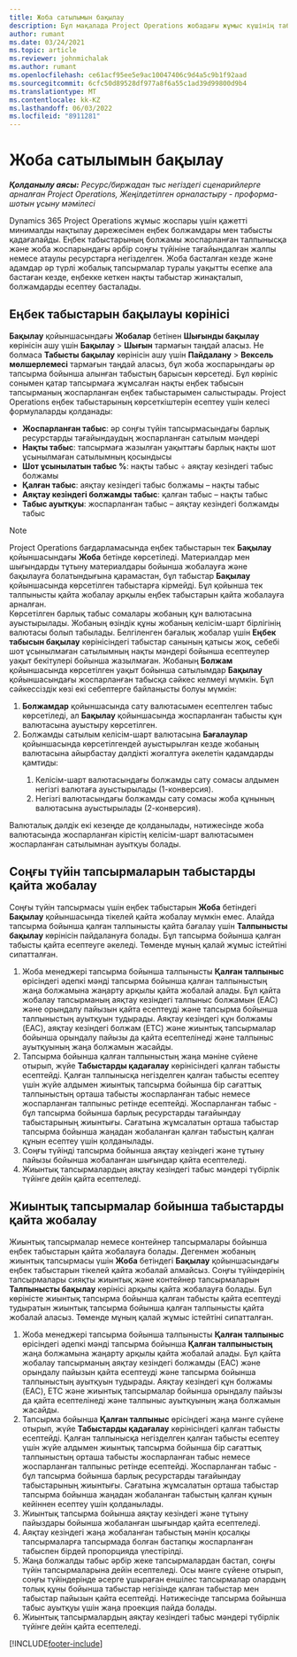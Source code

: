 ```yaml
---
title: Жоба сатылымын бақылау
description: Бұл мақалада Project Operations жобадағы жұмыс күшінің табысын бақылау амалы туралы ақпарат берілген.
author: rumant
ms.date: 03/24/2021
ms.topic: article
ms.reviewer: johnmichalak
ms.author: rumant
ms.openlocfilehash: ce61acf95ee5e9ac10047406c9d4a5c9b1f92aad
ms.sourcegitcommit: 6cfc50d89528df977a8f6a55c1ad39d99800d9b4
ms.translationtype: MT
ms.contentlocale: kk-KZ
ms.lasthandoff: 06/03/2022
ms.locfileid: "8911281"
---
```

# <a name="project-sales-tracking"></a>Жоба сатылымын бақылау

_**Қолданылу аясы:** Ресурс/биржадан тыс негіздегі сценарийлерге арналған Project Operations, Жеңілдетілген орналастыру - проформа-шотын ұсыну мәмілесі_

Dynamics 365 Project Operations жұмыс жоспары үшін қажетті минималды нақтылау дәрежесімен еңбек болжамдары мен табысты қадағалайды. Еңбек табыстарының болжамы жоспарланған талпынысқа және жоба жоспарындағы әрбір соңғы түйініне тағайындалған жалпы немесе атаулы ресурстарға негізделген. Жоба басталған кезде және адамдар әр түрлі жобалық тапсырмалар туралы уақытты есепке ала бастаған кезде, еңбекке кеткен нақты табыстар жинақталып, болжамдарды есептеу басталады.

## <a name="labor-revenue-tracking-view"></a>Еңбек табыстарын бақылауы көрінісі

**Бақылау** қойыншасындағы **Жобалар** бетінен **Шығынды бақылау** көрінісін ашу үшін **Бақылау** > **Шығын** тармағын таңдай аласыз. Не болмаса **Табысты бақылау** көрінісін ашу үшін **Пайдалану** > **Вексель мөлшерлемесі** тармағын таңдай аласыз, бұл жоба жоспарындағы әр тапсырма бойынша алынған табыстың барысын көрсетеді. Бұл көрініс сонымен қатар тапсырмаға жұмсалған нақты еңбек табысын тапсырманың жоспарланған еңбек табыстарымен салыстырады. Project Operations еңбек табыстарының көрсеткіштерін есептеу үшін келесі формулаларды қолданады:

- **Жоспарланған табыс**: әр соңғы түйін тапсырмасындағы барлық ресурстарды тағайындаудың жоспарланған сатылым мәндері
- **Нақты табыс**: тапсырмаға жазылған уақыттағы барлық нақты шот ұсынылмаған сатылымның қосындысы
- **Шот ұсынылатын табыс %**: нақты табыс ÷ аяқтау кезіндегі табыс болжамы
- **Қалған табыс**: аяқтау кезіндегі табыс болжамы – нақты табыс
- **Аяқтау кезіндегі болжамды табыс**: қалған табыс – нақты табыс
- **Табыс ауытқуы**: жоспарланған табыс – аяқтау кезіндегі болжамды табыс


> [!NOTE]
> Project Operations бағдарламасында еңбек табыстарын тек **Бақылау** қойыншасындағы **Жоба** бетінде көрсетіледі. Материалдар мен шығындарды тұтыну материалдары бойынша жобалауға және бақылауға болатындығына қарамастан, бұл табыстар **Бақылау** қойыншасында көрсетілген табыстарға кірмейді. Бұл қойынша тек талпынысты қайта жобалау арқылы еңбек табыстарын қайта жобалауға арналған.  
> Көрсетілген барлық табыс сомалары жобаның құн валютасына ауыстырылады. Жобаның өзіндік құны жобаның келісім-шарт бірлігінің валютасы болып табылады. Белгіленген бағалық жобалар үшін **Еңбек табысын бақылау** көрінісіндегі табыстар санының қатысы жоқ, себебі шот ұсынылмаған сатылымның нақты мәндері бойынша есептеулер уақыт бекітулері бойынша жазылмаған.
> Жобаның **Болжам** қойыншасында көрсетілген уақыт бойынша сатылымдар **Бақылау** қойыншасындағы жоспарланған табысқа сәйкес келмеуі мүмкін. Бұл сәйкессіздік көзі екі себептерге байланысты болуы мүмкін:
><ol>
   ><li> <b>Болжамдар</b> қойыншасында сату валютасымен есептелген табыс көрсетіледі, ал <b>Бақылау</b> қойыншасында жоспарланған табысты құн валютасына ауыстыру көрсетілген. </li>
   ><li> Болжамды сатылым келісім-шарт валютасына <b>Бағалаулар</b> қойыншасында көрсетілгендей ауыстырылған кезде жобаның валютасына айырбастау дәлдікті жоғалтуға әкелетін қадамдарды қамтиды: </li>
><ol>
><li> Келісім-шарт валютасындағы болжамды сату сомасы алдымен негізгі валютаға ауыстырылады (1-конверсия).</li>
><li> Негізгі валютасындағы болжамды сату сомасы жоба құнының валютасына ауыстырылады (2-конверсия). </li>
></ol>
></ol>
> Валюталық дәлдік екі кезеңде де қолданылады, нәтижесінде жоба валютасында жоспарланған кірістің келісім-шарт валютасымен жоспарланған сатылымнан ауытқуы болады.
   

## <a name="reprojecting-revenues-on-leaf-node-tasks"></a>Соңғы түйін тапсырмаларын табыстарды қайта жобалау

Соңғы түйін тапсырмасы үшін еңбек табыстарын **Жоба** бетіндегі **Бақылау** қойыншасында тікелей қайта жобалау мүмкін емес. Алайда тапсырма бойынша қалған талпынысты қайта бағалау үшін **Талпынысты бақылау** көрінісін пайдалануға болады. Бұл тапсырма бойынша қалған табысты қайта есептеуге әкеледі. Төменде мұның қалай жұмыс істейтіні сипатталған.

1. Жоба менеджері тапсырма бойынша талпынысты **Қалған талпыныс** өрісіндегі әдепкі мәнді тапсырма бойынша қалған талпыныстың жаңа болжамына жаңарту арқылы қайта жобалай алады. Бұл қайта жобалау тапсырманың аяқтау кезіндегі талпыныс болжамын (EAC) және орындалу пайызын қайта есептеуді және тапсырма бойынша талпыныстың ауытқуын тудырады. Аяқтау кезіндегі құн болжамы (EAC), аяқтау кезіндегі болжам (ETC) және жиынтық тапсырмалар бойынша орындалу пайызы да қайта есептелінеді және талпыныс ауытқуының жаңа болжамын жасайды.
2. Тапсырма бойынша қалған талпыныстың жаңа мәніне сүйене отырып, жүйе **Табыстарды қадағалау** көрінісіндегі қалған табысты есептейді. Қалған талпынысқа негізделген қалған табысты есептеу үшін жүйе алдымен жиынтық тапсырма бойынша бір сағаттық талпыныстың орташа табысты жоспарланған табыс немесе жоспарланған талпыныс ретінде есептейді. Жоспарланған табыс - бұл тапсырма бойынша барлық ресурстарды тағайындау табыстарының жиынтығы. Сағатына жұмсалатын орташа табыстар тапсырма бойынша жаңадан жобаланған қалған табыстың қалған құнын есептеу үшін қолданылады.
3. Соңғы түйінді тапсырма бойынша аяқтау кезіндегі және тұтыну пайызы бойынша жобаланған шығындар қайта есептеледі.
4. Жиынтық тапсырмалардың аяқтау кезіндегі табыс мәндері түбірлік түйінге дейін қайта есептеледі.

## <a name="reprojecting-revenues-on-summary-tasks"></a>Жиынтық тапсырмалар бойынша табыстарды қайта жобалау

Жиынтық тапсырмалар немесе контейнер тапсырмалары бойынша еңбек табыстарын қайта жобалауға болады. Дегенмен жобаның жиынтық тапсырмасы үшін **Жоба** бетіндегі **Бақылау** қойыншасындағы еңбек табыстарын тікелей қайта жобалай алмайсыз. Соңғы түйіндерінің тапсырмалары сияқты жиынтық және контейнер тапсырмаларын **Талпынысты бақылау** көрінісі арқылы қайта жобалауға болады. Бұл көріністе жиынтық тапсырма бойынша қалған табысты қайта есептеуді тудыратын жиынтық тапсырма бойынша қалған талпынысты қайта жобалай аласыз. Төменде мұның қалай жұмыс істейтіні сипатталған.

1. Жоба менеджері тапсырма бойынша талпынысты **Қалған талпыныс** өрісіндегі әдепкі мәнді тапсырма бойынша **Қалған талпыныстың** жаңа болжамына жаңарту арқылы қайта жобалай алады. Бұл қайта жобалау тапсырманың аяқтау кезіндегі болжамды (EAC) және орындалу пайызын қайта есептеуді және тапсырма бойынша талпыныстың ауытқуын тудырады. Аяқтау кезіндегі құн болжамы (EAC), ETC және жиынтық тапсырмалар бойынша орындалу пайызы да қайта есептелінеді және талпыныс ауытқуының жаңа болжамын жасайды.
2. Тапсырма бойынша **Қалған талпыныс** өрісіндегі жаңа мәнге сүйене отырып, жүйе **Табыстарды қадағалау** көрінісіндегі қалған табысты есептейді. Қалған талпынысқа негізделген қалған табысты есептеу үшін жүйе алдымен жиынтық тапсырма бойынша бір сағаттық талпыныстың орташа табысты жоспарланған табыс немесе жоспарланған талпыныс ретінде есептейді. Жоспарланған табыс - бұл тапсырма бойынша барлық ресурстарды тағайындау табыстарының жиынтығы. Сағатына жұмсалатын орташа табыстар тапсырма бойынша жаңадан жобаланған табыстың қалған құнын кейіннен есептеу үшін қолданылады.
3. Жиынтық тапсырма бойынша аяқтау кезіндегі және тұтыну пайыздары бойынша жобаланған шығындар қайта есептеледі.
4. Аяқтау кезіндегі жаңа жобаланған табыстың мәнін қосалқы тапсырмаларға тапсырмада болған бастапқы жоспарланған табыспен бірдей пропорцияда үлестірілді.
5. Жаңа болжалды табыс әрбір жеке тапсырмалардан бастап, соңғы түйін тапсырмаларына дейін есептеледі. Осы мәнге сүйене отырып, соңғы түйіндерінде әсерге ұшыраған еншілес тапсырмалар олардың толық құны бойынша табыстар негізінде қалған табыстар мен табыстар пайызын қайта есептейді. Нәтижесінде тапсырма бойынша табыс ауытқуы үшін жаңа проекция пайда болады. 
6. Жиынтық тапсырмалардың аяқтау кезіндегі табыс мәндері түбірлік түйінге дейін қайта есептеледі.


[!INCLUDE[footer-include](../includes/footer-banner.md)]

